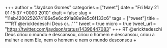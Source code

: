 
+++
author = "Jaydson Gomes"
categories = ["tweet"]
date = "Fri May 21 01:15:37 +0000 2010"
draft = false
slug = "11eb4200252674166e5e6cd91a88e9e5c6f133c6"
tags = ["tweet"]
title = """RT @ericktedeschi Deus cr..."""
tweet = true
micro = true
tweet_url = "https://twitter.com/jaydson/status/14396447083"
+++
RT @ericktedeschi Deus criou o mundo e descansou, criou o homem e descansou, criou a mulher e nem Ele, nem o homem e nem o mundo desconsou +
